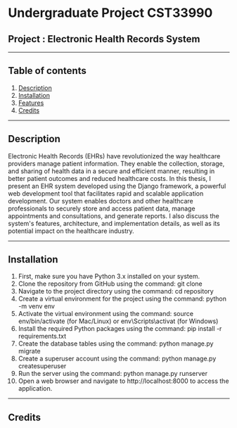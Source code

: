 # Undergraduate Project CST33990
## Project : Electronic Health Records System
__________________________________________________________________
## Table of contents
1. [Description](#desc)
2. [Installation](#installation)
3. [Features](#features)
4. [Credits](#credits)

_________________________________________________________________
<a name="desc"/>

## Description

Electronic Health Records (EHRs) have revolutionized the way healthcare providers manage patient information. They enable the collection, storage, and sharing of health data in a secure and efficient manner, resulting in better patient outcomes and reduced healthcare costs. In this thesis, I present an EHR system developed using the Django framework, a powerful web development tool that facilitates rapid and scalable application development. Our system enables doctors and other healthcare professionals to securely store and access patient data, manage appointments and consultations, and generate reports. I also discuss the system's features, architecture, and implementation details, as well as its potential impact on the healthcare industry.

_________________________________________________________________

<a name="#installation">

## Installation
1. First, make sure you have Python 3.x installed on your system.
2. Clone the repository from GitHub using the command: git clone
3. Navigate to the project directory using the command: cd repository
4. Create a virtual environment for the project using the command: python -m venv env
5. Activate the virtual environment using the command: source env/bin/activate (for Mac/Linux) or env\Scripts\activat (for Windows)
6. Install the required Python packages using the command: pip install -r requirements.txt
7. Create the database tables using the command: python manage.py migrate
8. Create a superuser account using the command: python manage.py createsuperuser
9. Run the server using the command: python manage.py runserver
10. Open a web browser and navigate to http://localhost:8000 to access the application.
_________________________________________________________________

## Credits

